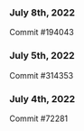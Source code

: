 ### July 8th, 2022

Commit #194043

### July 5th, 2022

Commit #314353


### July 4th, 2022

Commit #72281
